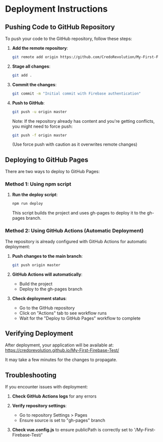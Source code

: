# Deployment Instructions

## Pushing Code to GitHub Repository

To push your code to the GitHub repository, follow these steps:

1. **Add the remote repository**:
   ```bash
   git remote add origin https://github.com/CredoRevolution/My-First-Firebase-Test.git
   ```

2. **Stage all changes**:
   ```bash
   git add .
   ```

3. **Commit the changes**:
   ```bash
   git commit -m "Initial commit with Firebase authentication"
   ```

4. **Push to GitHub**:
   ```bash
   git push -u origin master
   ```

   Note: If the repository already has content and you're getting conflicts, you might need to force push:
   ```bash
   git push -f origin master
   ```
   (Use force push with caution as it overwrites remote changes)

## Deploying to GitHub Pages

There are two ways to deploy to GitHub Pages:

### Method 1: Using npm script

1. **Run the deploy script**:
   ```bash
   npm run deploy
   ```

   This script builds the project and uses gh-pages to deploy it to the gh-pages branch.

### Method 2: Using GitHub Actions (Automatic Deployment)

The repository is already configured with GitHub Actions for automatic deployment:

1. **Push changes to the main branch**:
   ```bash
   git push origin master
   ```

2. **GitHub Actions will automatically**:
   - Build the project
   - Deploy to the gh-pages branch

3. **Check deployment status**:
   - Go to the GitHub repository
   - Click on "Actions" tab to see workflow runs
   - Wait for the "Deploy to GitHub Pages" workflow to complete

## Verifying Deployment

After deployment, your application will be available at:
https://credorevolution.github.io/My-First-Firebase-Test/

It may take a few minutes for the changes to propagate.

## Troubleshooting

If you encounter issues with deployment:

1. **Check GitHub Actions logs** for any errors
2. **Verify repository settings**:
   - Go to repository Settings > Pages
   - Ensure source is set to "gh-pages" branch

3. **Check vue.config.js** to ensure publicPath is correctly set to '/My-First-Firebase-Test/'